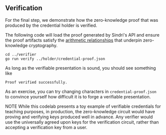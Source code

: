 ## Verification

For the final step, we demonstrate how the zero-knowledge proof that was produced by the credential holder is verified. 

The following code will load the proof generated by Sindri's API and ensure the proof artifacts satisfy the [arithmetic relationships](https://eprint.iacr.org/2016/260.pdf) that underpin zero-knowledge cryptography.
```
cd ../verifier
go run verify ../holder/credential-proof.json
```
As long as the verifiable presentation is sound, you should see something like
```
Proof verified successfully.
```
As an exercise, you can try changing characters in `credential-proof.json` to convince yourself how difficult it is to forge a verifiable presentation.

NOTE While this codelab presents a toy example of verifiable credentials for teaching purposes, in production, the zero-knowledge circuit would have proving and verifying keys produced well in advance.  Any verifier would use the universally agreed upon keys for the verification circuit, rather than accepting a verification key from a user.  

